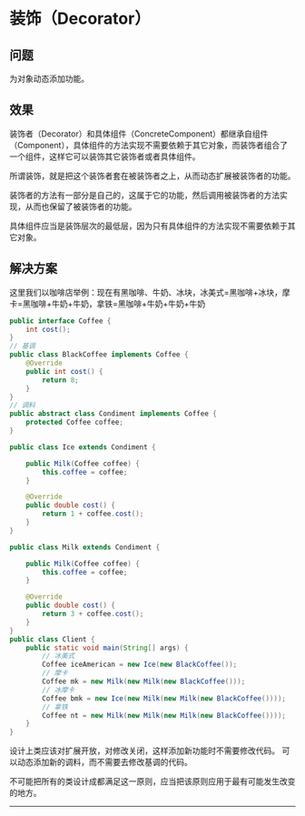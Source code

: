 # 装饰（Decorator）

## 问题

为对象动态添加功能。

## 效果

装饰者（Decorator）和具体组件（ConcreteComponent）都继承自组件（Component），具体组件的方法实现不需要依赖于其它对象，而装饰者组合了一个组件，这样它可以装饰其它装饰者或者具体组件。

所谓装饰，就是把这个装饰者套在被装饰者之上，从而动态扩展被装饰者的功能。

装饰者的方法有一部分是自己的，这属于它的功能，然后调用被装饰者的方法实现，从而也保留了被装饰者的功能。

具体组件应当是装饰层次的最低层，因为只有具体组件的方法实现不需要依赖于其它对象。

## 解决方案

这里我们以咖啡店举例：现在有黑咖啡、牛奶、冰块，冰美式=黑咖啡+冰块，摩卡=黑咖啡+牛奶+牛奶，拿铁=黑咖啡+牛奶+牛奶+牛奶

```java
public interface Coffee {
    int cost();
}
// 基调
public class BlackCoffee implements Coffee {
    @Override
    public int cost() {
        return 8;
    }
}
// 调料
public abstract class Condiment implements Coffee {
    protected Coffee coffee;
}

public class Ice extends Condiment {

    public Milk(Coffee coffee) {
        this.coffee = coffee;
    }

    @Override
    public double cost() {
        return 1 + coffee.cost();
    }
}

public class Milk extends Condiment {

    public Milk(Coffee coffee) {
        this.coffee = coffee;
    }

    @Override
    public double cost() {
        return 3 + coffee.cost();
    }
}
public class Client {
    public static void main(String[] args) {
        // 冰美式
        Coffee iceAmerican = new Ice(new BlackCoffee());
        // 摩卡
        Coffee mk = new Milk(new Milk(new BlackCoffee()));
        // 冰摩卡
        Coffee bmk = new Ice(new Milk(new Milk(new BlackCoffee())));
        // 拿铁
        Coffee nt = new Milk(new Milk(new Milk(new BlackCoffee())));
    }
}
```

设计上类应该对扩展开放，对修改关闭，这样添加新功能时不需要修改代码。
可以动态添加新的调料，而不需要去修改基调的代码。

不可能把所有的类设计成都满足这一原则，应当把该原则应用于最有可能发生改变的地方。

----
